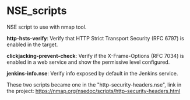 # NSE_scripts
NSE script to use with nmap tool.

**http-hsts-verify**: Verify that HTTP Strict Transport Security (RFC 6797) is enabled in the target.

**clickjacking-prevent-check**: Verify if the X-Frame-Options (RFC 7034) is enabled in a web service and show the permissive level configured.

**jenkins-info.nse**: Verify info exposed by default in the Jenkins service.

These two scripts became one in the "http-security-headers.nse", link in the project: https://nmap.org/nsedoc/scripts/http-security-headers.html
